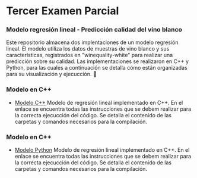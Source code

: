 # Tercer Examen Parcial 
###  Modelo regresión lineal - Predicción calidad del vino blanco
Este repositorio almacena dos implentaciones de un modelo regresión lineal.
El modelo utiliza los datos de muestras de vino blanco y sus características, 
registrados en "winequality-white" para realizar una predicción
sobre su calidad. Las implementaciones se realizaron en C++ y Python, para las 
cuales a continuación se detalla cómo están organizadas para su visualización y
ejecucción. 🤔



### Modelo en C++
* [Modelo C++](https://github.com/OscarMirandaPuentes/HPC-Tercer-Examen-Parcial-Oscar-Miranda/tree/main/LinearRegression%20-%20WineQuality) 
        Modelo de regresión lineal implementado en C++. En el enlace se encuentra todas las instrucciones que se debem realizar para 
        la correcta ejecucción del código. Se detalla el contenido de las carpetas y comandos necesarios para la compilación. 


### Modelo en C++
* [Modelo Python]() 
        Modelo de regresión lineal implementado en C++. En el enlace se encuentra todas las instrucciones que se debem realizar para 
        la correcta ejecucción del código. Se detalla el contenido de las carpetas y comandos necesarios para la compilación. 
        
        
       
    




